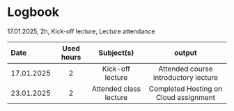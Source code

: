 # Logbook

17.01.2025, 2h, Kick-off lecture, Lecture attendance

| Date  | Used hours | Subject(s) |  output |
| :---         |     :---:      |     :---:      |     :---:      |
| 17.01.2025 | 2 | Kick-off lecture  | Attended course introductory lecture  |
| 23.01.2025 | 2 | Attended class lecture | Completed Hosting on Cloud assignment  |
